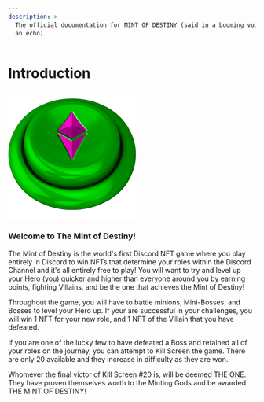 ```yaml
---
description: >-
  The official documentation for MINT OF DESTINY (said in a booming voice with
  an echo)
---
```


# Introduction

![](.gitbook/assets/mod-button.png)

### Welcome to The Mint of Destiny!

The Mint of Destiny is the world's first Discord NFT game where you play entirely in Discord to win NFTs that determine your roles within the Discord Channel and it's all entirely free to play! You will want to try and level up your Hero (you) quicker and higher than everyone around you by earning points, fighting Villains, and be the one that achieves the Mint of Destiny!

Throughout the game, you will have to battle minions, Mini-Bosses, and Bosses to level your Hero up. If your are successful in your challenges, you will win 1 NFT for your new role, and 1 NFT of the Villain that you have defeated.

If you are one of the lucky few to have defeated a Boss and retained all of your roles on the journey, you can attempt to Kill Screen the game. There are only 20 available and they increase in difficulty as they are won.

Whomever the final victor of Kill Screen #20 is, will be deemed THE ONE. They have proven themselves worth to the Minting Gods and be awarded THE MINT OF DESTINY!

